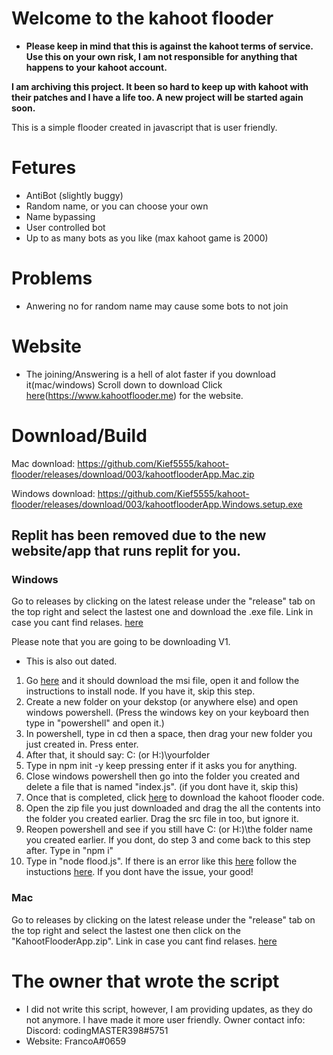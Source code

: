 # Welcome to the kahoot flooder

* __Please keep in mind that this is against the kahoot terms of service. Use this on your own risk, I am not responsible for anything that happens to your kahoot account.__

**I am archiving this project. It been so hard to keep up with kahoot with their patches and I have a life too. A new project will be started again soon.**

This is a simple flooder created in javascript that is user friendly.

# Fetures

* AntiBot (slightly buggy)
* Random name, or you can choose your own
* Name bypassing
* User controlled bot
* Up to as many bots as you like (max kahoot game is 2000)

# Problems
* Anwering no for random name may cause some bots to not join


# Website
* The joining/Answering is a hell of alot faster if you download it(mac/windows) Scroll down to download
Click [here](https://www.kahootflooder.me)(https://www.kahootflooder.me) for the website.

# Download/Build
Mac download: https://github.com/Kief5555/kahoot-flooder/releases/download/003/kahootflooderApp.Mac.zip

Windows download: https://github.com/Kief5555/kahoot-flooder/releases/download/003/kahootflooderApp.Windows.setup.exe

## Replit has been removed due to the new website/app that runs replit for you.

### Windows 

Go to releases by clicking on the latest release under the "release" tab on the top right and select the lastest one and download the .exe file. Link in case you cant find relases. [here](https://github.com/Kief5555/kahoot-flooder/releases)

Please note that you are going to be downloading V1.
* This is also out dated.

1. Go [here](https://nodejs.org/dist/v16.13.0/node-v16.13.0-x86.msi) and it should download the msi file, open it and follow the instructions to install node. If you have it, skip this step.
2. Create a new folder on your dekstop (or anywhere else) and open windows powershell. (Press the windows key on your keyboard then type in "powershell" and open it.)
3. In powershell, type in cd then a space, then drag your new folder you just created in. Press enter. 
4. After that, it should say: C: (or H:)\yourfolder
5. Type in npm init -y keep pressing enter if it asks you for anything.
6. Close windows powershell then go into the folder you created and delete a file that is named "index.js". (if you dont have it, skip this)
7. Once that is completed, click [here](https://github.com/Kief5555/kahoot-flooder/archive/refs/tags/0.01.zip) to download the kahoot flooder code.
8. Open the zip file you just downloaded and drag the all the contents into the folder you created earlier. Drag the src file in too, but ignore it.
9. Reopen powershell and see if you still have C: (or H:)\the folder name you created earlier. If you dont, do step 3 and come back to this step after. Type in "npm i"
10. Type in "node flood.js". If there is an error like this [here](https://ibb.co/m6hkG3V) follow the instuctions [here](https://github.com/Kief5555/kahoot-flooder/blob/main/src-issue.md). If you dont have the issue, your good!

### Mac
Go to releases by clicking on the latest release under the "release" tab on the top right and select the lastest one then click on the "KahootFlooderApp.zip". Link in case you cant find relases. [here](https://github.com/Kief5555/kahoot-flooder/releases)

 

# The owner that wrote the script
* I did not write this script, however, I am providing updates, as they do not anymore. I have made it more user friendly. Owner contact info: Discord: codingMASTER398#5751
* Website: FrancoA#0659


 



